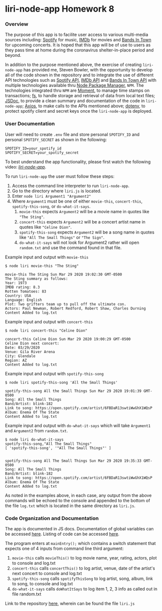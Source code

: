 # liri-node-app    Homework 8

### Overview

The purpose of this app is to facilite user access to various multi-media sources including: [Spotify](https://www.spotify.com) for music, [IMDb](https://www.imdb.com) for movies and [Bands In Town](https://www.artists.bandsintown.com) for upcoming concerts.   It is hoped that this app will be of use to users as they pass time at home during the coronavirus shelter-in-place period and beyond.

In addition to the purpose mentioned above, the exercise of creating `liri-node-app` has provided me, Steven Bowler, with the opportunity to develop all of the code shown in the repository and to integrate the use of different API technologies such as [Spotify API](https://www.npmjs.com/package/node-spotify-api), [IMDb API](https://www.omdbapi.com) and [Bands In Town API](https://www.artists.bandsintown.com/bandsintown-api) with multiple technologies available thru [Node Package Manager](https://www.npmjs.com/), `NPM`.  The technologies integrated thru `NPM` are [Moment](https://www.npmjs.com/package/moment), to manage time stamps on transactions; [fs](https://www.npmjs.com/package/fs), to handle storage and retrieval of data from local text files; [JSDoc](https://www.npmjs.com/package/jsdoc), to provide a clean summary and documentation of the code in `liri-node-app`; [Axios](https://www.npmjs.com/package/axios), to make calls to the APIs mentioned above; [dotenv](https://www.npmjs.com/package/dotenv), to protect spotify client and secret keys once the `liri-node-app` is deployed.

### User Documentation

User will need to create `.env` file and store personal `SPOTIFY_ID` and personal `SPOTIFY_SECRET` as shown in the following:
````
SPOTIFY_ID=your_spotify_id
SPOTIFY_SECRET=your_spotify_secret
````

To best understand the app functionality, please first watch the following video: _*[liri-node-app](https://drive.google.com/file/d/10E7WnFGT-kwfidCYFJF2rwrz3oOCrV8y/view)*_.

To run `liri-node-app` the user must follow these steps:

1. Access the command line interpreter to run `liri-node-app`.
2. Go to the directory where `liri.js` is located.
3. Enter `node liri Argument1 "Argument2"`
4. Where `Argument1` must be one of either `movie-this`, `concert-this`, `spotify-this-song`, or `do-what-it-says`.
    1. `movie-this` expects `Argument2` will be a movie name in quotes like `"The Sting"`.
    2. `concert-this` expects `Argument2` will be a concert artist name in quotes like `"Celine Dion"`.
    3. `spotify-this-song` expects `Argument2` will be a song name in quotes like `"All The Small Things"` or `"The Sign"`.
    4. `do-what-it-says` will not look for Argument2 rather will open `random.txt` and use the command found in that file.


Example input and output with `movie-this`
````
$ node liri movie-this "The Sting"

movie-this The Sting Sun Mar 29 2020 19:02:30 GMT-0500
The Sting summary as follows:
Year: 1973
IMDB rating: 8.3
Rotten Tomatoes: 83
Country: USA
Language: English
Plot: Two grifters team up to pull off the ultimate con.
Actors: Paul Newman, Robert Redford, Robert Shaw, Charles Durning
Content Added to log.txt
````

Example input and output with `concert-this`
````
$ node liri concert-this "Celine Dion"

concert-this Celine Dion Sun Mar 29 2020 19:00:29 GMT-0500
Celine Dion next concert:
Date: 03/29/2020
Venue: Gila River Arena
City: Glendale
Region: AZ
Content Added to log.txt
````

Example input and output with `spotify-this-song`
````
$ node liri spotify-this-song 'All the Small Things'

spotify-this-song All the Small Things Sun Mar 29 2020 19:01:39 GMT-0500
Song: All the Small Things
Band/Artist: blink-182
Link to song: https://open.spotify.com/artist/6FBDaR13swtiWwGhX1WQsP
Album: Enema Of The State
Content Added to log.txt
````

Example input and output with `do-what-it-says` which will take `Argument1` and `Argument2` from `random.txt`.
````
$ node liri do-what-it-says
spotify-this-song,"All The Small Things"
[ 'spotify-this-song', '"All The Small Things"' ]


spotify-this-song All The Small Things Sun Mar 29 2020 19:35:33 GMT-0500
Song: All The Small Things
Band/Artist: blink-182
Link to song: https://open.spotify.com/artist/6FBDaR13swtiWwGhX1WQsP
Album: Enema Of The State
Content Added to log.txt
````

As noted in the examples above, in each case, any output from the above commands will be echoed to the console and appended to the bottom of the file `log.txt` which is located in the same directory as `liri.js`.



### Code Organization and Documentation

The app is documented in JS docs.  Documentation of global variables can be accessed [here](https://stevenbowler.github.io/liri-node-app/docs/global.html).  Listing of code can be accessed [here](https://stevenbowler.github.io/liri-node-app/docs/liri.js.html).

The program enters at `mainEntry();` which contains a switch statement that expects one of 4 inputs from command line third argument:
1. `movie-this` calls `movieThis()` to log movie name, year, rating, actors, plot to console and log.txt
2. `concert-this` calls `concertThis()` to log artist, venue, date of the artist's next concert to console and log.txt
3. `spotify-this-song` calls `spotifyThisSong` to log artist, song, album, link to song, to console and log.txt
4. `do-what-it-says` calls `doWhatItSays` to log item 1, 2, 3 info as called out in file random.txt

Link to the repository [here](https://github.com/stevenbowler/liri-node-app/), wherein can be found the file `liri.js`





